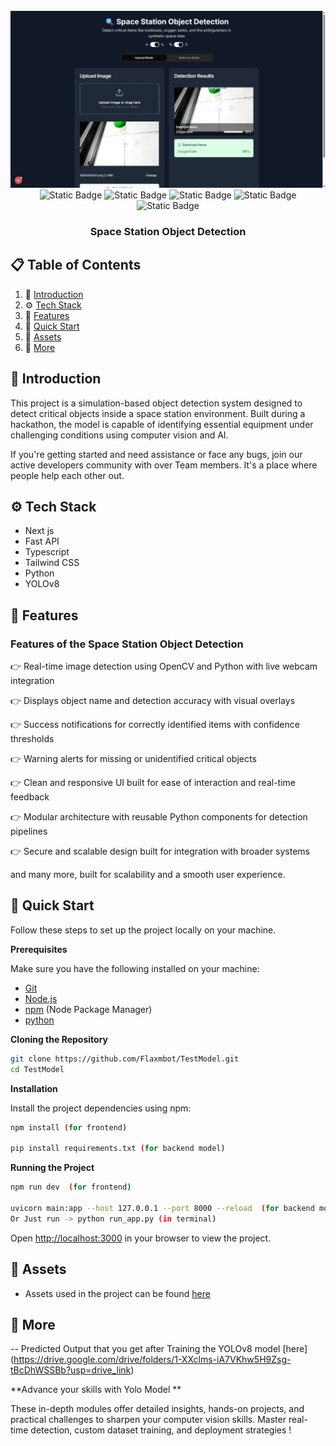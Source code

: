 <div align="center">
  <br />
    <a href="https://github.com/Flaxmbot/TestModel.git" target="_blank">
      <img src="TestModel-main/TestModel-main/frontend/public/image.jpeg" alt="Project Banner">
    </a>
  <br />
  <div>
  <!-- Next.js -->
<img alt="Static Badge" src="https://img.shields.io/badge/Next.js-000000?style=for-the-badge&logo=nextdotjs&logoColor=white" />

<!-- YOLO (custom badge since no official logo on shields.io) -->
<img alt="Static Badge" src="https://img.shields.io/badge/YOLOv8-00C853?style=for-the-badge&logo=opencv&logoColor=white" />

<!-- Python -->
<img alt="Static Badge" src="https://img.shields.io/badge/Python-3776AB?style=for-the-badge&logo=python&logoColor=white" />

<!-- FastAPI -->
<img alt="Static Badge" src="https://img.shields.io/badge/FastAPI-009688?style=for-the-badge&logo=fastapi&logoColor=white" />

<!-- python-multipart (no logo, using generic Python) -->
<img alt="Static Badge" src="https://img.shields.io/badge/python--multipart-3776AB?style=for-the-badge&logo=python&logoColor=white" />

  </div>
  <h3 align="center">Space Station Object Detection</h3>

</div>

## 📋 <a name="table">Table of Contents</a>

1. 🤖 [Introduction](#introduction)
2. ⚙️ [Tech Stack](#tech-stack)
3. 🔋 [Features](#features)
4. 🤸 [Quick Start](#quick-start)
5. 🔗 [Assets](#links)
6. 🚀 [More](#more)


## <a name="introduction">🤖 Introduction</a>

This project is a simulation-based object detection system designed to detect critical objects inside a space station environment. Built during a hackathon, the model is capable of identifying essential equipment under challenging conditions using computer vision and AI.

If you're getting started and need assistance or face any bugs, join our active developers community with over Team members. It's a place where people help each other out.


## <a name="tech-stack">⚙️ Tech Stack</a>

- Next js 
- Fast API
- Typescript
- Tailwind CSS
- Python
- YOLOv8

## <a name="features">🔋 Features</a>

### Features of the Space Station Object Detection

👉 Real-time image detection using OpenCV and Python with live webcam integration

👉 Displays object name and detection accuracy with visual overlays

👉 Success notifications for correctly identified items with confidence thresholds

👉 Warning alerts for missing or unidentified critical objects

👉 Clean and responsive UI built for ease of interaction and real-time feedback

👉 Modular architecture with reusable Python components for detection pipelines

👉 Secure and scalable design built for integration with broader systems

and many more, built for scalability and a smooth user experience.

## <a name="quick-start">🤸 Quick Start</a>

Follow these steps to set up the project locally on your machine.

**Prerequisites**

Make sure you have the following installed on your machine:

- [Git](https://git-scm.com/)
- [Node.js](https://nodejs.org/en)
- [npm](https://www.npmjs.com/) (Node Package Manager)
- [python](https://www.python.org/)

**Cloning the Repository**

```bash
git clone https://github.com/Flaxmbot/TestModel.git
cd TestModel
```

**Installation**

Install the project dependencies using npm:

```bash
npm install (for frontend)

pip install requirements.txt (for backend model)
```

**Running the Project**

```bash
npm run dev  (for frontend)

uvicorn main:app --host 127.0.0.1 --port 8000 --reload  (for backend model)
Or Just run -> python run_app.py (in terminal)
```

Open [http://localhost:3000](http://localhost:3000/) in your browser to view the project.

## <a name="links">🔗 Assets</a>

- Assets used in the project can be found [here](https://drive.google.com/file/d/1XHUVbY2S-RwES7lmevfJ5gn5s84_dxep/view)

## <a name="more">🚀 More</a>

-- Predicted Output that you get after Training the YOLOv8 model    [here] (https://drive.google.com/drive/folders/1-XXclms-iA7VKhw5H9Zsg-tBcDhWSSBb?usp=drive_link)

**Advance your skills with Yolo Model **

These in-depth modules offer detailed insights, hands-on projects, and practical challenges to sharpen your computer vision skills. Master real-time detection, custom dataset training, and deployment strategies !


 



















